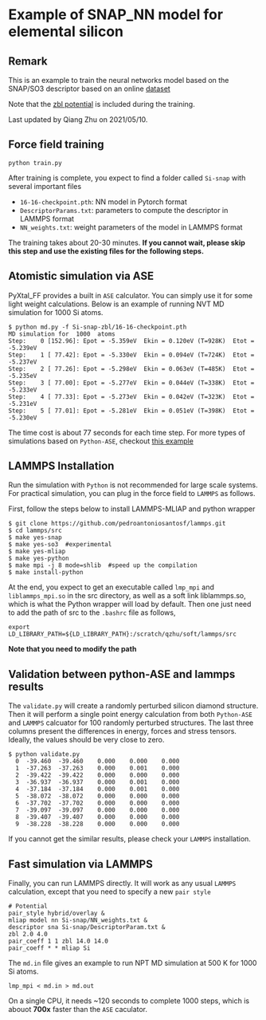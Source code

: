 # Example of SNAP\_NN model for elemental silicon

## Remark
This is an example to train the neural networks model based on the SNAP/SO3 descriptor based on an online [dataset](https://github.com/materialsvirtuallab/mlearn/tree/master/data/Si)

Note that the [zbl potential](https://lammps.sandia.gov/doc/pair_zbl.html) is included during the training.

Last updated by Qiang Zhu on 2021/05/10.

## Force field training
```
python train.py
```

After training is complete, you expect to find a folder called `Si-snap` with several important files
- `16-16-checkpoint.pth`: NN model in Pytorch format
- `DescriptorParams.txt`: parameters to compute the descriptor in LAMMPS format
- `NN_weights.txt`: weight parameters of the model in LAMMPS format

The training takes about 20-30 minutes. 
**If you cannot wait, please skip this step and use the existing files for the following steps.**

## Atomistic simulation via ASE 
PyXtal\_FF provides a built in `ASE` calculator. You can simply use it for some light weight calculations.
Below is an example of running NVT MD simulation for 1000 Si atoms.
```
$ python md.py -f Si-snap-zbl/16-16-checkpoint.pth 
MD simulation for  1000  atoms
Step:    0 [152.96]: Epot = -5.359eV  Ekin = 0.120eV (T=928K)  Etot = -5.239eV 
Step:    1 [ 77.42]: Epot = -5.330eV  Ekin = 0.094eV (T=724K)  Etot = -5.237eV 
Step:    2 [ 77.26]: Epot = -5.298eV  Ekin = 0.063eV (T=485K)  Etot = -5.235eV 
Step:    3 [ 77.00]: Epot = -5.277eV  Ekin = 0.044eV (T=338K)  Etot = -5.233eV 
Step:    4 [ 77.33]: Epot = -5.273eV  Ekin = 0.042eV (T=323K)  Etot = -5.231eV 
Step:    5 [ 77.01]: Epot = -5.281eV  Ekin = 0.051eV (T=398K)  Etot = -5.230eV 
```
The time cost is about 77 seconds for each time step.
For more types of simulations based on `Python-ASE`, checkout [this example](https://github.com/qzhu2017/PyXtal_FF/blob/master/pyxtal_ff/test_properties.py)

## LAMMPS Installation
Run the simulation with `Python` is not recommended for large scale systems. For practical simulation, you can plug in the force field to `LAMMPS` as follows.

First, follow the steps below to install LAMMPS-MLIAP and python wrapper

```
$ git clone https://github.com/pedroantoniosantosf/lammps.git
$ cd lammps/src
$ make yes-snap
$ make yes-so3  #experimental
$ make yes-mliap
$ make yes-python
$ make mpi -j 8 mode=shlib  #speed up the compilation
$ make install-python
```
At the end, you expect to get an executable called `lmp_mpi` and `liblammps_mpi.so` in the src directory, as well as a soft link liblammps.so, which is what the Python wrapper will load by default.
Then one just need to add the path of src to the `.bashrc` file as follows,
```
export LD_LIBRARY_PATH=${LD_LIBRARY_PATH}:/scratch/qzhu/soft/lammps/src 
```
**Note that you need to modify the path**


## Validation between python-ASE and lammps results

The `validate.py` will create a randomly perturbed silicon diamond structure. Then it will perform a single point energy calculation from both `Python-ASE` and `LAMMPS` calcuator for 100 randomly perturbed structures. The last three columns present the differences in energy, forces and stress tensors. Ideally, the values should be very close to zero.
```
$ python validate.py 
  0  -39.460  -39.460    0.000    0.000    0.000
  1  -37.263  -37.263    0.000    0.001    0.000
  2  -39.422  -39.422    0.000    0.000    0.000
  3  -36.937  -36.937    0.000    0.001    0.000
  4  -37.184  -37.184    0.000    0.001    0.000
  5  -38.072  -38.072    0.000    0.000    0.000
  6  -37.702  -37.702    0.000    0.000    0.000
  7  -39.097  -39.097    0.000    0.000    0.000
  8  -39.407  -39.407    0.000    0.000    0.000
  9  -38.228  -38.228    0.000    0.000    0.000
```
If you cannot get the similar results, please check your `LAMMPS` installation.


## Fast simulation via LAMMPS

Finally, you can run LAMMPS directly. 
It will work as any usual `LAMMPS` calculation, except that you need to specify a new `pair style`
```
# Potential
pair_style hybrid/overlay &
mliap model nn Si-snap/NN_weights.txt &
descriptor sna Si-snap/DescriptorParam.txt &
zbl 2.0 4.0
pair_coeff 1 1 zbl 14.0 14.0
pair_coeff * * mliap Si
```

The `md.in` file gives an example to run NPT MD simulation at 500 K for 1000 Si atoms.
```
lmp_mpi < md.in > md.out
```
On a single CPU, it needs ~120 seconds to complete 1000 steps, which is abouot **700x** faster than the `ASE` caculator.

